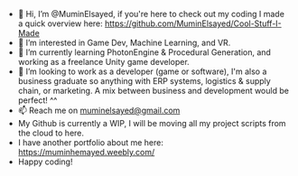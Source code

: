 - 👋 Hi, I’m @MuminElsayed, if you're here to check out my coding I made a quick overview here: https://github.com/MuminElsayed/Cool-Stuff-I-Made
- 👀 I’m interested in Game Dev, Machine Learning, and VR.
- 🌱 I’m currently learning PhotonEngine & Procedural Generation, and working as a freelance Unity game developer.
- 💞️ I’m looking to work as a developer (game or software), I'm also a business graduate so anything with ERP systems, logistics & supply chain, or marketing. A mix between business and development would be perfect! ^^
- 📫 Reach me on muminelsayed@gmail.com
- My Github is currently a WIP, I will be moving all my project scripts from the cloud to here.
- I have another portfolio about me here: https://muminhemayed.weebly.com/
- Happy coding!

<!---
MuminElsayed/MuminElsayed is a ✨ special ✨ repository because its `README.md` (this file) appears on your GitHub profile.
You can click the Preview link to take a look at your changes.
--->
